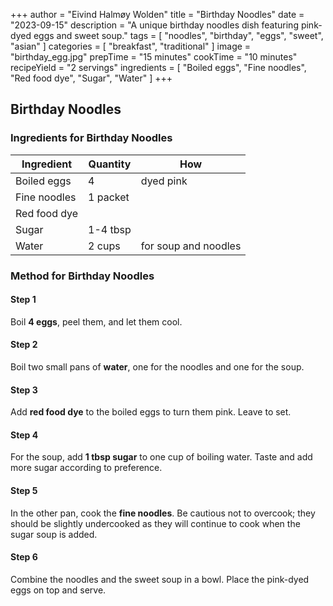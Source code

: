 +++
author = "Eivind Halmøy Wolden"
title = "Birthday Noodles"
date = "2023-09-15"
description = "A unique birthday noodles dish featuring pink-dyed eggs and sweet soup."
tags = [
    "noodles",
    "birthday",
    "eggs",
    "sweet",
    "asian"
]
categories = [
    "breakfast",
    "traditional"
]
image = "birthday_egg.jpg"
prepTime = "15 minutes"
cookTime = "10 minutes"
recipeYield = "2 servings"
ingredients = [
    "Boiled eggs",
    "Fine noodles",
    "Red food dye",
    "Sugar",
    "Water"
]
+++

## Birthday Noodles
### Ingredients for Birthday Noodles
Ingredient | Quantity | How
---|---|---
Boiled eggs | 4 | dyed pink
Fine noodles | 1 packet | 
Red food dye |  | 
Sugar | 1-4 tbsp | 
Water | 2 cups | for soup and noodles

### Method for Birthday Noodles
#### Step 1
Boil **4 eggs**, peel them, and let them cool.

#### Step 2
Boil two small pans of **water**, one for the noodles and one for the soup.

#### Step 3
Add **red food dye** to the boiled eggs to turn them pink. Leave to set.

#### Step 4
For the soup, add **1 tbsp sugar** to one cup of boiling water. Taste and add more sugar according to preference. 

#### Step 5
In the other pan, cook the **fine noodles**. Be cautious not to overcook; they should be slightly undercooked as they will continue to cook when the sugar soup is added.

#### Step 6
Combine the noodles and the sweet soup in a bowl. Place the pink-dyed eggs on top and serve.
